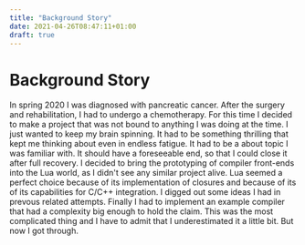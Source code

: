 ```yaml
---
title: "Background Story"
date: 2021-04-26T08:47:11+01:00
draft: true
---
```

# Background Story

In spring 2020 I was diagnosed with pancreatic cancer. After the surgery and rehabilitation, I had to undergo a chemotherapy. For this time I decided to make a project that was not bound to anything I was doing at the time. I just wanted to keep my brain spinning.
It had to be something thrilling that kept me thinking about even in endless fatigue. It had to be a about topic I was familiar with. It should have a foreseeable end, so that I could close it after full recovery. 
I decided to bring the prototyping of compiler front-ends into the Lua world, as I didn't see any similar project alive. Lua seemed a perfect choice because of its implementation of closures and because of its of its capabilities for C/C++ integration. I digged out some ideas I had in prevous related attempts.
Finally I had to implement an example compiler that had a complexity big enough to hold the claim. This was the most complicated thing and I have to admit that I underestimated it a little bit. But now I got through.

